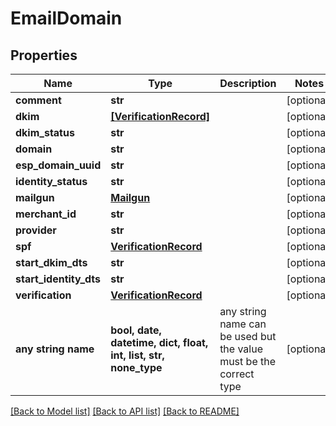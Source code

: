 # EmailDomain


## Properties
Name | Type | Description | Notes
------------ | ------------- | ------------- | -------------
**comment** | **str** |  | [optional] 
**dkim** | [**[VerificationRecord]**](VerificationRecord.md) |  | [optional] 
**dkim_status** | **str** |  | [optional] 
**domain** | **str** |  | [optional] 
**esp_domain_uuid** | **str** |  | [optional] 
**identity_status** | **str** |  | [optional] 
**mailgun** | [**Mailgun**](Mailgun.md) |  | [optional] 
**merchant_id** | **str** |  | [optional] 
**provider** | **str** |  | [optional] 
**spf** | [**VerificationRecord**](VerificationRecord.md) |  | [optional] 
**start_dkim_dts** | **str** |  | [optional] 
**start_identity_dts** | **str** |  | [optional] 
**verification** | [**VerificationRecord**](VerificationRecord.md) |  | [optional] 
**any string name** | **bool, date, datetime, dict, float, int, list, str, none_type** | any string name can be used but the value must be the correct type | [optional]

[[Back to Model list]](../README.md#documentation-for-models) [[Back to API list]](../README.md#documentation-for-api-endpoints) [[Back to README]](../README.md)


